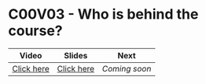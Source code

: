 # C00V03 - Who is behind the course?

| Video                                      | Slides                                                                                                             | Next          |
|--------------------------------------------|--------------------------------------------------------------------------------------------------------------------|---------------|
| [Click here](https://youtu.be/AukAFZqz2Kk) | [Click here](https://docs.google.com/presentation/d/12_yKeCXd0W-ulSUWISI1yO7clOImHjBgNppVVBC7jtY/edit?usp=sharing) | *Coming soon* |
